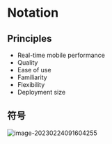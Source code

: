 # Notation

## Principles

- Real-time mobile performance
- Quality
- Ease of use
- Familiarity
- Flexibility
- Deployment size

## 符号

![image-20230224091604255](https://image-1253155090.cos.ap-nanjing.myqcloud.com/202302240916372.png)
